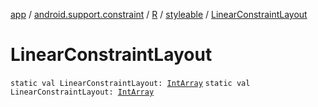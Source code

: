 [app](../../../index.md) / [android.support.constraint](../../index.md) / [R](../index.md) / [styleable](index.md) / [LinearConstraintLayout](.)

# LinearConstraintLayout

`static val LinearConstraintLayout: `[`IntArray`](https://kotlinlang.org/api/latest/jvm/stdlib/kotlin/-int-array/index.html)
`static val LinearConstraintLayout: `[`IntArray`](https://kotlinlang.org/api/latest/jvm/stdlib/kotlin/-int-array/index.html)